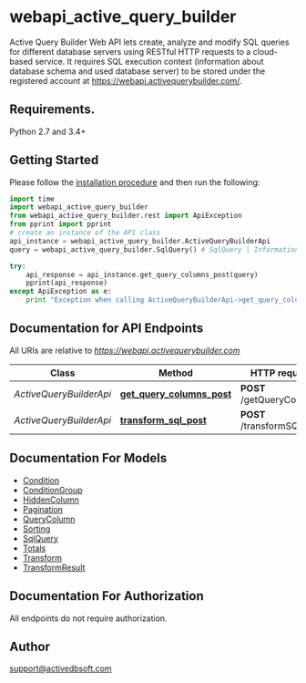 # webapi_active_query_builder
Active Query Builder Web API lets create, analyze and modify SQL queries for different database servers using RESTful HTTP requests to a cloud-based service. It requires SQL execution context (information about database schema and used database server) to be stored under the registered account at https://webapi.activequerybuilder.com/.

## Requirements.

Python 2.7 and 3.4+

## Getting Started

Please follow the [installation procedure](#installation--usage) and then run the following:

```python
import time
import webapi_active_query_builder
from webapi_active_query_builder.rest import ApiException
from pprint import pprint
# create an instance of the API class
api_instance = webapi_active_query_builder.ActiveQueryBuilderApi
query = webapi_active_query_builder.SqlQuery() # SqlQuery | Information about SQL query and it's context.

try:
    api_response = api_instance.get_query_columns_post(query)
    pprint(api_response)
except ApiException as e:
    print "Exception when calling ActiveQueryBuilderApi->get_query_columns_post: %s\n" % e

```

## Documentation for API Endpoints

All URIs are relative to *https://webapi.activequerybuilder.com*

Class | Method | HTTP request | Description
------------ | ------------- | ------------- | -------------
*ActiveQueryBuilderApi* | [**get_query_columns_post**](docs/ActiveQueryBuilderApi.md#get_query_columns_post) | **POST** /getQueryColumns | 
*ActiveQueryBuilderApi* | [**transform_sql_post**](docs/ActiveQueryBuilderApi.md#transform_sql_post) | **POST** /transformSQL | 


## Documentation For Models

 - [Condition](docs/Condition.md)
 - [ConditionGroup](docs/ConditionGroup.md)
 - [HiddenColumn](docs/HiddenColumn.md)
 - [Pagination](docs/Pagination.md)
 - [QueryColumn](docs/QueryColumn.md)
 - [Sorting](docs/Sorting.md)
 - [SqlQuery](docs/SqlQuery.md)
 - [Totals](docs/Totals.md)
 - [Transform](docs/Transform.md)
 - [TransformResult](docs/TransformResult.md)


## Documentation For Authorization

 All endpoints do not require authorization.


## Author

support@activedbsoft.com
